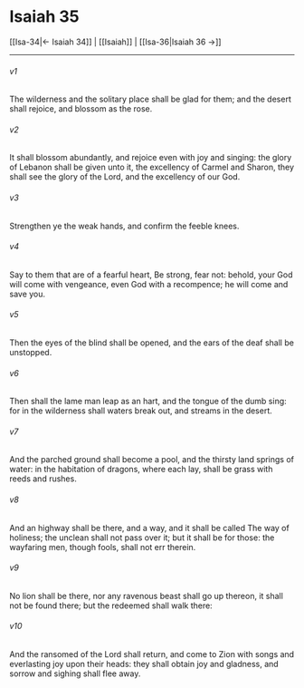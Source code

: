 # Isaiah 35

[[Isa-34|← Isaiah 34]] | [[Isaiah]] | [[Isa-36|Isaiah 36 →]]
***

###### v1
The wilderness and the solitary place shall be glad for them; and the desert shall rejoice, and blossom as the rose.
###### v2
It shall blossom abundantly, and rejoice even with joy and singing: the glory of Lebanon shall be given unto it, the excellency of Carmel and Sharon, they shall see the glory of the Lord, and the excellency of our God.
###### v3
Strengthen ye the weak hands, and confirm the feeble knees.
###### v4
Say to them that are of a fearful heart, Be strong, fear not: behold, your God will come with vengeance, even God with a recompence; he will come and save you.
###### v5
Then the eyes of the blind shall be opened, and the ears of the deaf shall be unstopped.
###### v6
Then shall the lame man leap as an hart, and the tongue of the dumb sing: for in the wilderness shall waters break out, and streams in the desert.
###### v7
And the parched ground shall become a pool, and the thirsty land springs of water: in the habitation of dragons, where each lay, shall be grass with reeds and rushes.
###### v8
And an highway shall be there, and a way, and it shall be called The way of holiness; the unclean shall not pass over it; but it shall be for those: the wayfaring men, though fools, shall not err therein.
###### v9
No lion shall be there, nor any ravenous beast shall go up thereon, it shall not be found there; but the redeemed shall walk there:
###### v10
And the ransomed of the Lord shall return, and come to Zion with songs and everlasting joy upon their heads: they shall obtain joy and gladness, and sorrow and sighing shall flee away. 
